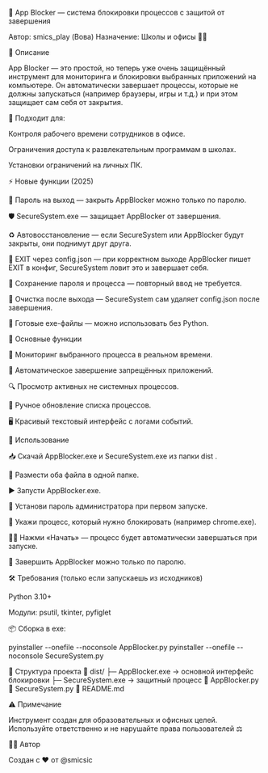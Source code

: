 🧱 App Blocker — система блокировки процессов с защитой от завершения

Автор: smics_play (Вова)
Назначение: Школы и офисы 🏫💼

📝 Описание

App Blocker — это простой, но теперь уже очень защищённый инструмент для мониторинга и блокировки выбранных приложений на компьютере.
Он автоматически завершает процессы, которые не должны запускаться (например браузеры, игры и т.д.) и при этом защищает сам себя от закрытия.

📌 Подходит для:

Контроля рабочего времени сотрудников в офисе.

Ограничения доступа к развлекательным программам в школах.

Установки ограничений на личных ПК.

⚡ Новые функции (2025)

🔐 Пароль на выход — закрыть AppBlocker можно только по паролю.

🛡 SecureSystem.exe — защищает AppBlocker от завершения.

♻️ Автовосстановление — если SecureSystem или AppBlocker будут закрыты, они поднимут друг друга.

🧠 EXIT через config.json — при корректном выходе AppBlocker пишет EXIT в конфиг, SecureSystem ловит это и завершает себя.

💾 Сохранение пароля и процесса — повторный ввод не требуется.

🧹 Очистка после выхода — SecureSystem сам удаляет config.json после завершения.

🧾 Готовые exe-файлы — можно использовать без Python.

🧰 Основные функции

📡 Мониторинг выбранного процесса в реальном времени.

🛑 Автоматическое завершение запрещённых приложений.

🔍 Просмотр активных не системных процессов.

🔄 Ручное обновление списка процессов.

🖥 Красивый текстовый интерфейс с логами событий.

🧭 Использование

📥 Скачай AppBlocker.exe и SecureSystem.exe из папки dist
.

📂 Размести оба файла в одной папке.

▶️ Запусти AppBlocker.exe.

🔑 Установи пароль администратора при первом запуске.

🧱 Укажи процесс, который нужно блокировать (например chrome.exe).

🕵️‍♂️ Нажми «Начать» — процесс будет автоматически завершаться при запуске.

🚫 Завершить AppBlocker можно только по паролю.

🛠 Требования (только если запускаешь из исходников)

Python 3.10+

Модули: psutil, tkinter, pyfiglet

📦 Сборка в exe:

pyinstaller --onefile --noconsole AppBlocker.py
pyinstaller --onefile --noconsole SecureSystem.py

📂 Структура проекта
📁 dist/
 ├─ AppBlocker.exe         → основной интерфейс блокировки
 ├─ SecureSystem.exe       → защитный процесс
📄 AppBlocker.py
📄 SecureSystem.py
📄 README.md

⚠️ Примечание

Инструмент создан для образовательных и офисных целей.
Используйте ответственно и не нарушайте права пользователей ⚖️

🧑‍💻 Автор

Создан с ❤️ от @smicsic